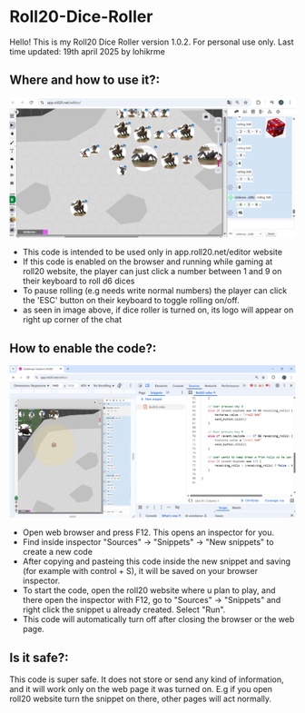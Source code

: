 # Roll20-Dice-Roller
Hello! This is my Roll20 Dice Roller version 1.0.2. 
For personal use only.
Last time updated: 19th april 2025 by lohikrme


## Where and how to use it?:

![alt text](images/image.png)
- This code is intended to be used only in app.roll20.net/editor website
- If this code is enabled on the browser and running while gaming at roll20 website, the player can just click a number between 1 and 9 on their keyboard to roll d6 dices
- To pause rolling (e.g needs write normal numbers) the player can click the 'ESC' button on their keyboard to toggle rolling on/off. 
- as seen in image above, if dice roller is turned on, its logo will appear on right up corner of the chat

## How to enable the code?:

![alt text](images/inspector.png)
- Open web browser and press F12. This opens an inspector for you. 
- Find inside inspector "Sources" -> "Snippets" -> "New snippets" to create a new code
- After copying and pasteing this code inside the new snippet and saving (for example with control + S), it will be saved on your browser inspector.
- To start the code, open the roll20 website where u plan to play, and there open the inspector with F12, go to "Sources" -> "Snippets" and right click the snippet u already created. Select "Run".
- This code will automatically turn off after closing the browser or the web page.



## Is it safe?:

This code is super safe. It does not store or send any kind of information, and it will work only on the web page it was turned on. E.g if you open roll20 website turn the snippet on there, other pages will act normally. 
